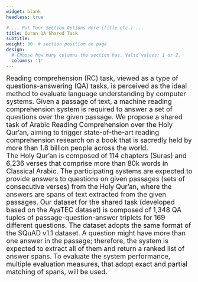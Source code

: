 ```yaml
---
widget: blank
headless: true

# ... Put Your Section Options Here (title etc.) ...
title: Quran QA Shared Task
subtitle:
weight: 30  # section position on page
design:
  # Choose how many columns the section has. Valid values: 1 or 2.
  columns: '1'
---
```

<div class="container">
        <div class="row">
          <div class="col-lg-8 mx-auto">
            <p class="lead"><font size = "4">Reading comprehension (RC) task, viewed as a type of questions-answering (QA) tasks, is perceived as the ideal method to evaluate language understanding by computer systems. Given a passage of text, a machine reading comprehension system is required to answer a set of questions over the given passage. We propose a shared task of Arabic Reading Comprehension over the Holy Qur’an, aiming to trigger state-of-the-art reading comprehension research on a book that is sacredly held by more than 1.8 billion people across the world. <br>
The Holy Qur’an is composed of 114 chapters (Suras) and 6,236 verses that comprise more than 80k words in Classical Arabic. The participating systems are expected to provide answers to questions on given passages (sets of consecutive verses) from the Holy Qur’an, where the answers are spans of text extracted from the given passages. Our dataset for the shared task (developed based on the AyaTEC dataset) is composed of 1,348 QA tuples of passage-question-answer triplets for 169 different questions. The dataset adopts the same format of the SQuAD v1.1 dataset. A question might have more than one answer in the passage; therefore, the system is expected to extract all of them and return a ranked list of answer spans. To evaluate the system performance, multiple evaluation measures, that adopt exact and partial matching of spans, will be used.
</font></p>
          </div>
        </div>
      </div>
